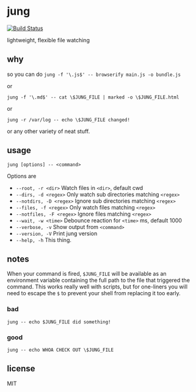 jung
=====

[![Build Status](https://travis-ci.org/jarofghosts/jung.png?branch=master)](https://travis-ci.org/jarofghosts/jung)

lightweight, flexible file watching

## why

so you can do `jung -f '\.js$' -- browserify main.js -o bundle.js`

or

`jung -f '\.md$' -- cat \$JUNG_FILE | marked -o \$JUNG_FILE.html`

or

`jung -r /var/log -- echo \$JUNG_FILE changed!`

or any other variety of neat stuff.

## usage

`jung [options] -- <command>`

Options are

* `--root, -r <dir>` Watch files in `<dir>`, default cwd
* `--dirs, -d <regex>` Only watch sub directories matching `<regex>`
* `--notdirs, -D <regex>` Ignore sub directories matching `<regex>`
* `--files, -f <regex>` Only watch files matching `<regex>`
* `--notfiles, -F <regex>` Ignore files matching `<regex>`
* `--wait, -w <time>` Debounce reaction for `<time>` ms, default 1000
* `--verbose, -v` Show output from `<command>`
* `--version, -V` Print jung version
* `--help, -h` This thing.

## notes

When your command is fired, `$JUNG_FILE` will be available as an environment
variable containing the full path to the file that triggered the command. This
works really well with scripts, but for one-liners you will need to escape the
`$` to prevent your shell from replacing it too early.

### bad

`jung -- echo $JUNG_FILE did something!`

### good

`jung -- echo WHOA CHECK OUT \$JUNG_FILE`

## license

MIT
